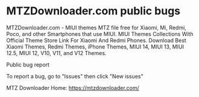 # MTZDownloader.com public bugs

MTZDownloader.com - MIUI themes MTZ file free for Xiaomi, Mi, Redmi, Poco, and other Smartphones that use MIUI. MIUI Themes Collections With Official Theme Store Link For Xiaomi And Redmi Phones. Download Best Xiaomi Themes, Redmi Themes, iPhone Themes, MIUI 14, MIUI 13, MIUI 12.5, MIUI 12, V10, V11, and V12 Themes.

Public bug report

To report a bug, go to "Issues" then click "New issues"

MTZ Downloader Home: https://mtzdownloader.com/
